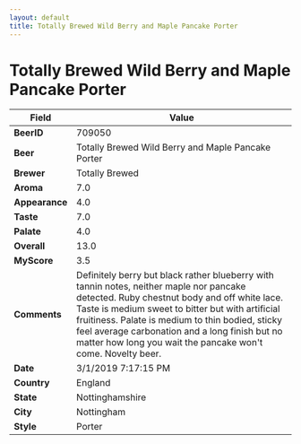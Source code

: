 ```yaml
---
layout: default
title: Totally Brewed Wild Berry and Maple Pancake Porter
---
```


# Totally Brewed Wild Berry and Maple Pancake Porter

| Field         | Value     |
|---------------|-----------|
| **BeerID** | 709050 |
| **Beer** | Totally Brewed Wild Berry and Maple Pancake Porter |
| **Brewer** | Totally Brewed |
| **Aroma** | 7.0 |
| **Appearance** | 4.0 |
| **Taste** | 7.0 |
| **Palate** | 4.0 |
| **Overall** | 13.0 |
| **MyScore** | 3.5 |
| **Comments** | Definitely berry but black rather blueberry with tannin notes, neither maple nor pancake detected. Ruby chestnut body and off white lace. Taste is medium sweet to bitter but with artificial fruitiness. Palate is medium to thin bodied, sticky feel average carbonation and a long finish but no matter how long you wait the pancake won't come. Novelty beer. |
| **Date** | 3/1/2019 7:17:15 PM |
| **Country** | England |
| **State** | Nottinghamshire |
| **City** | Nottingham |
| **Style** | Porter |
